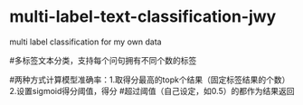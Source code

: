 # multi-label-text-classification-jwy
multi label classification for my own data

#多标签文本分类，支持每个问句拥有不同个数的标签

#两种方式计算模型准确率：1.取得分最高的topk个结果（固定标签结果的个数）2.设置sigmoid得分阈值，得分
#超过阈值（自己设定，如0.5）的都作为结果返回

